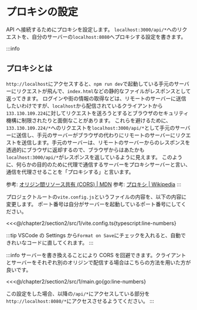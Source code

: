 # プロキシの設定
API へ接続するためにプロキシを設定します。
`localhost:3000/api/*`へのリクエストを、自分のサーバーの`localhost:8080`へプロキシする設定を書きます。

:::info
## プロキシとは
`http://localhost`にアクセスすると、`npm run dev`で起動している手元のサーバーにリクエストが飛んで、`index.html`などの静的なファイルがレスポンスとして返ってきます。
ログインや街の情報の取得などは、リモートのサーバーに送信したいわけですが、`localhost`から配信されているクライアントから`133.130.109.224`に対してリクエストを送ろうとするとブラウザのセキュリティ機構に制限されたりと面倒なことがあります。
これらを避けるために、`133.130.109.224/*`へのリクエストを`localhost:3000/api/*`として手元のサーバーに送信し、手元のサーバーがブラウザの代わりにリモートのサーバーにリクエストを送信します。手元のサーバーは、リモートのサーバーからのレスポンスを透過的にブラウザに返却するので、ブラウザからはあたかも`localhost:3000/api/*`がレスポンスを返しているように見えます。
このように、何らかの目的のために代理で通信するサーバーをプロキシサーバーと言い、通信を代理させることを「プロキシする」と言います。

参考: [オリジン間リソース共有 (CORS) | MDN](https://developer.mozilla.org/ja/docs/Web/HTTP/CORS)
参考: [プロキシ | Wikipedia](https://ja.wikipedia.org/wiki/%E3%83%97%E3%83%AD%E3%82%AD%E3%82%B7)
:::

プロジェクトルートの`vite.config.js`というファイルの内容を、以下の内容に変更します。
ポート番号は自分がサーバーを起動しているポート番号にしてください。

<<<@/chapter2/section2/src/1/vite.config.ts{typescript:line-numbers}

:::tip
VSCode の Settings から`Format on Save`にチェックを入れると、自動できれいなコードに直してくれます。
:::

:::info
サーバーを書き換えることにより CORS を回避できます。クライアントとサーバーをそれぞれ別のオリジンで配信する場合はこちらの方法を用いた方が良いです。

<<<@/chapter2/section2/src/1/main.go{go:line-numbers}

この設定をした場合、以降の`/api/*`にアクセスしている部分を`http://localhost:8080/*`にアクセスさせるようてください。
:::